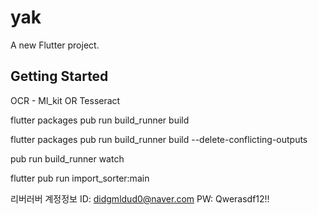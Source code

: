 # yak

A new Flutter project.

## Getting Started

OCR - Ml_kit OR Tesseract

flutter packages pub run build_runner build

flutter packages pub run build_runner build --delete-conflicting-outputs

pub run build_runner watch

flutter pub run import_sorter:main

리버러버 계정정보
ID: didgmldud0@naver.com
PW: Qwerasdf12!!

